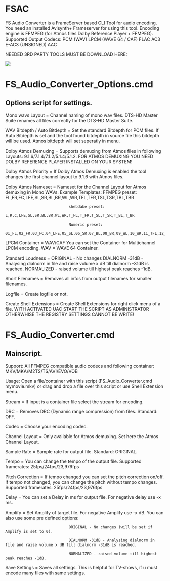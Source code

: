 # FSAC

FS Audio Converter is a FrameServer based CLI Tool for audio encoding. You need an installed Avisynth+ Frameserver for using this tool.
Encoding engine is FFMPEG (for Atmos files Dolby Reference Player + FFMPEG). 
Supported Output Codecs: PCM (WAV)
                         LPCM (WAVE 64 / CAF)
                         FLAC
                         AC3
                         E-AC3 (UNSIGNED)
                         AAC

NEEDED 3RD PARTY TOOLS MUST BE DOWNLOAD HERE:

[<img src="https://i.ibb.co/CzHqWx9/MEGA.png">](https://mega.nz/folder/NhdS3aTD#W97ktr4bpBkUbB5c2WOxqw)


# FS_Audio_Converter_Options.cmd

Options script for settings.
------------------------------

Mono wavs Layout             = Channel naming of mono wav files. DTS-HD Master Suite renames all files correctly for the DTS-HD Master Suite.

WAV Bitdepth / Auto Bitdepth = Set the standard Bitdepth for PCM files. If Auto Bitdepth is set and the tool found bitdepth
                                in source file this bitdepth will be used. Atmos bitdepth will set seperatly in menu.
                                
Dolby Atmos Demuxing         = Supports demuxing from Atmos files in following Layouts: 9.1.6/7.1.4/7.1.2/5.1.4/5.1.2.
                                FOR ATMOS DEMUXING YOU NEED DOLBY REFERENCE PLAYER INSTALLED ON YOUR SYSTEM!
                                
Dolby Atmos Priority         = If Dolby Atmos Demuxing is enabled the tool changes the first channel layout to 9.1.6 with Atmos files.

Dolby Atmos Nameset          = Nameset for the Channel Layout for Atmos demuxing in Mono WAVs. Example Templates:
                                FFMPEG preset:
                                FL,FR,FC,LFE,SL,SR,BL,BR,WL,WR,TFL,TFR,TSL,TSR,TBL,TBR

                                shebdabe preset:
                                L,R,C,LFE,SL,SR,BL,BR,WL,WR,T_FL,T_FR,T_SL,T_SR,T_BL,T_BR

                                Numeric preset:
                                01_FL,02_FR,03_FC,04_LFE,05_SL,06_SR,07_BL,08_BR,09_WL,10_WR,11_TFL,12_TFR,13_TSL,14_TSR,15_TBL,16_TBR
                                
LPCM Container               = WAV/CAF You can set the Container for Multichannel LPCM encoding. WAV = WAVE 64 Container.

Standard Loudness            = ORIGINAL - No changes
                                DIALNORM -31dB - Analysing dialnorm in file and raise volume x dB till dialnorm -31dB is reached.
                                NORMALIZED - raised volume till highest peak reaches -1dB.
                                
Short Filenames              = Removes all infos from output filenames for smaller filenames.

Logfile                      = Create logfile or not.

Create Shell Extensions      = Create Shell Extensions for right click menu of a file.
                                WITH ACTIVATED UAC START THE SCRIPT AS ADMINISTRATOR OTHERWHISE THE REGISTRY SETTINGS CANNOT BE WRITE!


# FS_Audio_Converter.cmd

Mainscript.
----------------------

Support:                        All FFMPEG compatible audio codecs and following container: MKV/MKA/M2TS/TS/AVI/EVO/VOB

Usage:                          Open a file/container with this script (FS_Audio_Converter.cmd mymovie.mkv) or drag and drop a file over
                                this script or use Shell Extension menu.

Stream                       = If input is a container file select the stream for encoding.

DRC                          = Removes DRC (Dynamic range compression) from files. Standard: OFF.

Codec                        = Choose your encoding codec.

Channel Layout               = Only available for Atmos demuxing. Set here the Atmos Channel Layout.

Sample Rate                  = Sample rate for output file. Standard: ORIGINAL.

Tempo                        = You can change the tempo of the output file. Supported framerates: 25fps/24fps/23,976fps

Pitch Correction             = If tempo changed you can set the pitch correction on/off. If tempo not changed, you can
                                change the pitch without tempo changes. Supported framerates: 25fps/24fps/23,976fps
                                
Delay                        = You can set a Delay in ms for output file. For negative delay use -x ms.

Amplify                      = Set Amplify of target file. For negative Amplify use -x dB. You can also use some pre defined options:

                                ORIGINAL - No changes (will be set if Amplify is set to 0).
                                
                                DIALNORM -31dB - Analysing dialnorm in file and raise volume x dB till dialnorm -31dB is reached.
                                
                                NORMALIZED - raised volume till highest peak reaches -1dB.
                                
Save Settings                = Saves all settings. This is helpful for TV-shows, if u must encode many files with same settings.
